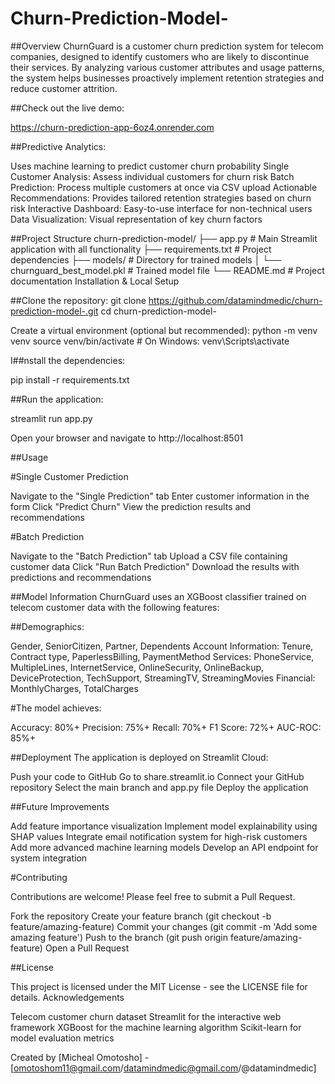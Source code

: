 # Churn-Prediction-Model-

##Overview
ChurnGuard is a customer churn prediction system for telecom companies, designed to identify customers who are likely to discontinue their services. By analyzing various customer attributes and usage patterns, the system helps businesses proactively implement retention strategies and reduce customer attrition.


##Check out the live demo: 

https://churn-prediction-app-6oz4.onrender.com


##Predictive Analytics:

Uses machine learning to predict customer churn probability
Single Customer Analysis: Assess individual customers for churn risk
Batch Prediction: Process multiple customers at once via CSV upload
Actionable Recommendations: Provides tailored retention strategies based on churn risk
Interactive Dashboard: Easy-to-use interface for non-technical users
Data Visualization: Visual representation of key churn factors

##Project Structure
churn-prediction-model/
├── app.py              # Main Streamlit application with all functionality
├── requirements.txt    # Project dependencies
├── models/             # Directory for trained models
│   └── churnguard_best_model.pkl  # Trained model file
└── README.md           # Project documentation
Installation & Local Setup

##Clone the repository:
git clone https://github.com/datamindmedic/churn-prediction-model-.git
cd churn-prediction-model-

Create a virtual environment (optional but recommended):
python -m venv venv
source venv/bin/activate  # On Windows: venv\Scripts\activate

I##nstall the dependencies:

pip install -r requirements.txt

##Run the application:

streamlit run app.py

Open your browser and navigate to http://localhost:8501

##Usage

#Single Customer Prediction

Navigate to the "Single Prediction" tab
Enter customer information in the form
Click "Predict Churn"
View the prediction results and recommendations

#Batch Prediction

Navigate to the "Batch Prediction" tab
Upload a CSV file containing customer data
Click "Run Batch Prediction"
Download the results with predictions and recommendations

##Model Information
ChurnGuard uses an XGBoost classifier trained on telecom customer data with the following features:

##Demographics: 

Gender, SeniorCitizen, Partner, Dependents
Account Information: Tenure, Contract type, PaperlessBilling, PaymentMethod
Services: PhoneService, MultipleLines, InternetService, OnlineSecurity, OnlineBackup, DeviceProtection, TechSupport, StreamingTV, StreamingMovies
Financial: MonthlyCharges, TotalCharges

#The model achieves:

Accuracy: 80%+
Precision: 75%+
Recall: 70%+
F1 Score: 72%+
AUC-ROC: 85%+

##Deployment
The application is deployed on Streamlit Cloud: 

Push your code to GitHub
Go to share.streamlit.io
Connect your GitHub repository
Select the main branch and app.py file
Deploy the application

##Future Improvements

Add feature importance visualization
Implement model explainability using SHAP values
Integrate email notification system for high-risk customers
Add more advanced machine learning models
Develop an API endpoint for system integration

#Contributing

Contributions are welcome! Please feel free to submit a Pull Request.

Fork the repository
Create your feature branch (git checkout -b feature/amazing-feature)
Commit your changes (git commit -m 'Add some amazing feature')
Push to the branch (git push origin feature/amazing-feature)
Open a Pull Request

##License

This project is licensed under the MIT License - see the LICENSE file for details.
Acknowledgements

Telecom customer churn dataset
Streamlit for the interactive web framework
XGBoost for the machine learning algorithm
Scikit-learn for model evaluation metrics


Created by [Micheal Omotosho] - [omotoshom11@gmail.com/datamindmedic@gmail.com/@datamindmedic]
